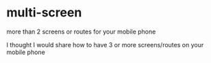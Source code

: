 # multi-screen
more than 2 screens or routes for your mobile phone

I thought I would share how to have 3 or more screens/routes on your mobile phone
